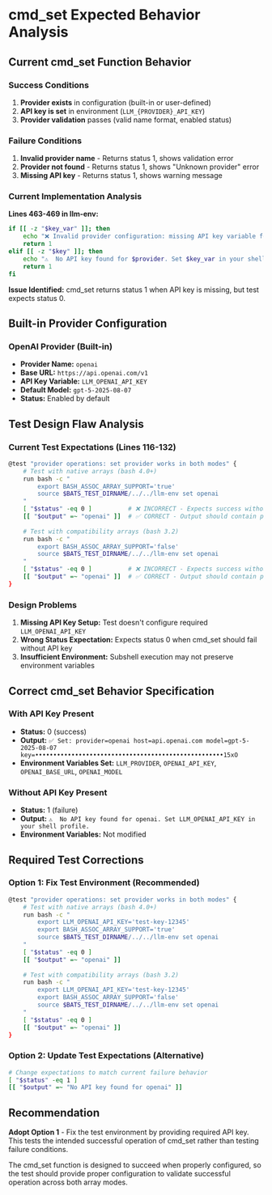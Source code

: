 # cmd_set Expected Behavior Analysis

## Current cmd_set Function Behavior

### Success Conditions
1. **Provider exists** in configuration (built-in or user-defined)
2. **API key is set** in environment (`LLM_{PROVIDER}_API_KEY`)
3. **Provider validation** passes (valid name format, enabled status)

### Failure Conditions
1. **Invalid provider name** - Returns status 1, shows validation error
2. **Provider not found** - Returns status 1, shows "Unknown provider" error
3. **Missing API key** - Returns status 1, shows warning message

### Current Implementation Analysis

**Lines 463-469 in llm-env:**
```bash
if [[ -z "$key_var" ]]; then
    echo "❌ Invalid provider configuration: missing API key variable for $provider"
    return 1
elif [[ -z "$key" ]]; then
    echo "⚠️  No API key found for $provider. Set $key_var in your shell profile."
    return 1
fi
```

**Issue Identified:** cmd_set returns status 1 when API key is missing, but test expects status 0.

## Built-in Provider Configuration

### OpenAI Provider (Built-in)
- **Provider Name:** `openai`
- **Base URL:** `https://api.openai.com/v1` 
- **API Key Variable:** `LLM_OPENAI_API_KEY`
- **Default Model:** `gpt-5-2025-08-07`
- **Status:** Enabled by default

## Test Design Flaw Analysis

### Current Test Expectations (Lines 116-132)
```bash
@test "provider operations: set provider works in both modes" {
    # Test with native arrays (bash 4.0+)
    run bash -c "
        export BASH_ASSOC_ARRAY_SUPPORT='true'
        source $BATS_TEST_DIRNAME/../../llm-env set openai
    "
    [ "$status" -eq 0 ]          # ❌ INCORRECT - Expects success without API key
    [[ "$output" =~ "openai" ]]  # ✅ CORRECT - Output should contain provider name
    
    # Test with compatibility arrays (bash 3.2)
    run bash -c "
        export BASH_ASSOC_ARRAY_SUPPORT='false'
        source $BATS_TEST_DIRNAME/../../llm-env set openai  
    "
    [ "$status" -eq 0 ]          # ❌ INCORRECT - Expects success without API key
    [[ "$output" =~ "openai" ]]  # ✅ CORRECT - Output should contain provider name
}
```

### Design Problems
1. **Missing API Key Setup:** Test doesn't configure required `LLM_OPENAI_API_KEY`
2. **Wrong Status Expectation:** Expects status 0 when cmd_set should fail without API key
3. **Insufficient Environment:** Subshell execution may not preserve environment variables

## Correct cmd_set Behavior Specification

### With API Key Present
- **Status:** 0 (success)
- **Output:** `✅ Set: provider=openai host=api.openai.com model=gpt-5-2025-08-07 key=••••••••••••••••••••••••••••••••••••••••••••••••••••15xO`
- **Environment Variables Set:** `LLM_PROVIDER`, `OPENAI_API_KEY`, `OPENAI_BASE_URL`, `OPENAI_MODEL`

### Without API Key Present  
- **Status:** 1 (failure)
- **Output:** `⚠️  No API key found for openai. Set LLM_OPENAI_API_KEY in your shell profile.`
- **Environment Variables:** Not modified

## Required Test Corrections

### Option 1: Fix Test Environment (Recommended)
```bash
@test "provider operations: set provider works in both modes" {
    # Test with native arrays (bash 4.0+)
    run bash -c "
        export LLM_OPENAI_API_KEY='test-key-12345'
        export BASH_ASSOC_ARRAY_SUPPORT='true'
        source $BATS_TEST_DIRNAME/../../llm-env set openai
    "
    [ "$status" -eq 0 ]
    [[ "$output" =~ "openai" ]]
    
    # Test with compatibility arrays (bash 3.2)
    run bash -c "
        export LLM_OPENAI_API_KEY='test-key-12345'
        export BASH_ASSOC_ARRAY_SUPPORT='false'
        source $BATS_TEST_DIRNAME/../../llm-env set openai
    "
    [ "$status" -eq 0 ]
    [[ "$output" =~ "openai" ]]
}
```

### Option 2: Update Test Expectations (Alternative)
```bash
# Change expectations to match current failure behavior
[ "$status" -eq 1 ]
[[ "$output" =~ "No API key found for openai" ]]
```

## Recommendation

**Adopt Option 1** - Fix the test environment by providing required API key. This tests the intended successful operation of cmd_set rather than testing failure conditions.

The cmd_set function is designed to succeed when properly configured, so the test should provide proper configuration to validate successful operation across both array modes.